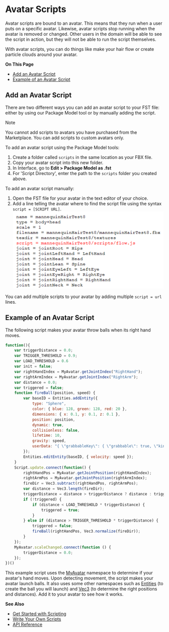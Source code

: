 # Avatar Scripts

Avatar scripts are bound to an avatar. This means that they run when a user puts on a specific avatar. Likewise, avatar scripts stop running when the avatar is removed or changed. Other users in the domain will be able to see the script in action, but they will not be able to run the script themselves.	

With avatar scripts, you can do things like make your hair flow or create particle clouds around your avatar.

**On This Page**

* [Add an Avatar Script](#add-an-avatar-script)
* [Example of an Avatar Script](#example-of-an-avatar-script)

## Add an Avatar Script
There are two different ways you can add an avatar script to your FST file: either by using our Package Model tool or by manually adding the script.

<div class="admonition note">
    <p class="admonition-title">Note</p>
    <p>You cannot add scripts to avatars you have purchased from the Marketplace. You can add scripts to custom avatars only. </p>
</div>

To add an avatar script using the Package Model tools: 
1. Create a folder called `scripts` in the same location as your FBX file.
2. Copy your avatar script into this new folder.
3. In Interface, go to **Edit > Package Model as .fst**
4. For 'Script Directory', enter the path to the `scripts` folder you created above. 

To add an avatar script manually:  
1. Open the FST file for your avatar in the text editor of your choice.  
2. Add a line telling the avatar where to find the script file using the syntax `script = [SCRIPT URL]`.![](_images/add-script.png)

You can add multiple scripts to your avatar by adding multiple `script = url` lines.

## Example of an Avatar Script

The following script makes your avatar throw balls when its right hand moves. 

```javascript
function(){
    var triggerDistance = 0.0;
    var TRIGGER_THRESHOLD = 0.9;
    var LOAD_THRESHOLD = 0.6
    var init = false;
    var rightHandIndex = MyAvatar.getJointIndex("RightHand");
    var rightArmIndex = MyAvatar.getJointIndex("RightArm");
    var distance = 0.0;
    var triggered = false;
    function fireBall(position, speed) {
        var baseID = Entities.addEntity({
            type: "Sphere",
            color: { blue: 128, green: 128, red: 20 },
            dimensions: { x: 0.1, y: 0.1, z: 0.1 },
            position: position,
            dynamic: true,
            collisionless: false,
            lifetime: 10,
            gravity: speed,
            userData: "{ \"grabbableKey\": { \"grabbable\": true, \"kinematic\": false } }"
        }); 
        Entities.editEntity(baseID, { velocity: speed });
    }
    Script.update.connect(function() {
        rightHandPos = MyAvatar.getJointPosition(rightHandIndex);
        rightArmPos = MyAvatar.getJointPosition(rightArmIndex);
        fireDir = Vec3.subtract(rightHandPos, rightArmPos);
        var distance = Vec3.length(fireDir);
        triggerDistance = distance > triggerDistance ? distance : triggerDistance;
        if (!triggered) {
            if (distance < LOAD_THRESHOLD * triggerDistance) {
                triggered = true;
            }
        } else if (distance > TRIGGER_THRESHOLD * triggerDistance) {
            triggered = false;
            fireBall(rightHandPos, Vec3.normalize(fireDir));
        }     
    });
    MyAvatar.scaleChanged.connect(function () {
        triggerDistance = 0.0;
    });
})()
```

This example script uses the [MyAvatar](https://apidocs.highfidelity.com/MyAvatar.html) namespace to determine if your avatar's hand moves. Upon detecting movement, the script makes your avatar launch balls. It also uses some other namespaces such as [Entities](https://apidocs.highfidelity.com/Entities.html) (to create the ball you will launch) and [Vec3](https://apidocs.highfidelity.com/Vec3.html) (to determine the right positions and distances). Add it to your avatar to see how it works. 

**See Also**

- [Get Started with Scripting](get-started-with-scripting)
- [Write Your Own Scripts](write-scripts)
- [API Reference](https://apidocs.highfidelity.com)